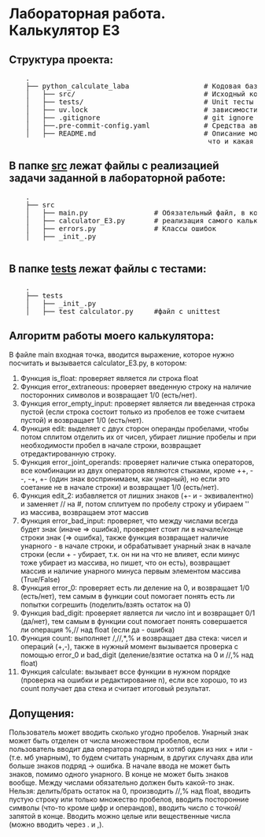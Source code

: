 # Лабораторная работа. Калькулятор E3



## Структура проекта:

 <pre>
    .
    ├── python_calculate_laba                  # Кодовая база моей лабораторной работы
    │   ├── src/                               # Исходный код
    │   ├── tests/                             # Unit тесты
    │   ├── uv.lock                            # зависимости моего проекта
    │   ├── .gitignore                         # git ignore файл
    │   ├──.pre-commit-config.yaml             # Средства автоматизации проверки кодстайла
    │   ├── README.md                          # Описание моего проекта, с описанием файлов и с титульником о том,
                                                что и какая задача
</pre>
## В папке [src](./src) лежат файлы с реализацией задачи заданной в лабораторной работе:
 <pre>
    .
    ├── src
    │   ├── main.py                # Обязательный файл, в котором описана точка входа в приложение - функция **main**
    │   ├── calculator_E3.py       # реализация самого калькулятора
    │   ├── errors.py              # Классы ошибок
    │   ├── _init_.py

</pre>

## В папке [tests](./tests) лежат файлы с тестами:
 <pre>
    .
    ├── tests
    │   ├── _init_.py
    │   ├── test_calculator.py     #файл с unittest
</pre>

## Алгоритм работы моего калькулятора:
В файле main входная точка, вводится выражение, которое нужно посчитать и вызывается calculator_E3.py, в котором:

1) Функция is_float: проверяет является ли строка float
2) Функция error_extraneous: проверяет введенную строку на наличие посторонних символов и возвращает 1/0 (есть/нет).
2) Функция error_empty_input: проверяет является ли введенная строка пустой (если строка состоит только из пробелов ее тоже считаем пустой) и возвращает 1/0 (есть/нет).
3) Функция edit: выделяет с двух сторон операнды пробелами, чтобы потом сплитом отделить их от чисел, убирает лишние пробелы и при необходимости пробел в начале строки, возвращает отредактированную строку.
4) Функция error_joint_operands: проверяет наличие стыка операторов, все комбинации из двух операторов являются стыками, кроме ++, --, -+, +- (один знак воспринимаем, как унарный), но если это соетание не в начале строки) и возвращает 1/0 (есть/нет).
5) Функция edit_2: избавляется от лишних знаков (+- и - эквивалентно) и заменяет // на #, потом сплитуем по пробелу строку и убираем '' из массива, возвращаем этот массив
6) Функция error_bad_input: проверяет, что между числами всегда будет знак (иначе => ошибка), проверяет стоит ли в начале/конце строки знак (=> ошибка), также функция возвращает наличие унарного - в начале строки, и обрабатывает унарный знак в начале строки (если + - убирает, т.к. он ни на что не влияет, если минус тоже убирает из массива, но пишет, что он есть), возвращает массив и наличие унарного минуса первым элементом массива (True/False)
7) Функция error_0: проверяет есть ли деление на 0, и возвращает 1/0 (есть/нет), тем самым в функции cout помогает понять есть ли попытки согрешить (поделить/взять остаток на 0)
8) Функция bad_digit: проверяет является ли число int и возвращает 0/1 (да/нет), тем самым в функции cout помогает понять совершается ли операция %,// над float (если да - ошибка)
9) Функция count: выполняет /,//,*,% и возвращает два стека: чисел и операций (+,-), также в нужный момент вызывается проверка с помощью error_0 и bad_digit (деление/взятие остатка на 0 и //,% над float)
10) Функция calculate: вызывает вссе функции в нужном порядке (проверка на ошибки и редактирование n), если все хорошо, то из count получает два стека и считает итоговый результат.

## Допущения:
Пользователь может вводить сколько угодно пробелов. Унарный знак может быть  отделен от числа множеством пробелов, если пользователь вводит два оператора подряд и хотяб один из них + или - (т.е. мб унарным), то  будем считать унарным, в других случаях два или больше знаков подряд -> ошибка. В начале  ввода не может быть знаков, помимо одного унарного. В конце не может быть знаков вообще. Между числами обязательно должен быть какой-то знак. Нельзя: делить/брать остаток на 0, производить //,% над float, вводить пустую строку или только множество пробелов, вводить посторонние символы (что-то кроме цифр и операндов), вводить число с точкой/запятой в конце. Вводить можно целые или вещественные числа (можно вводить через . и ,).
